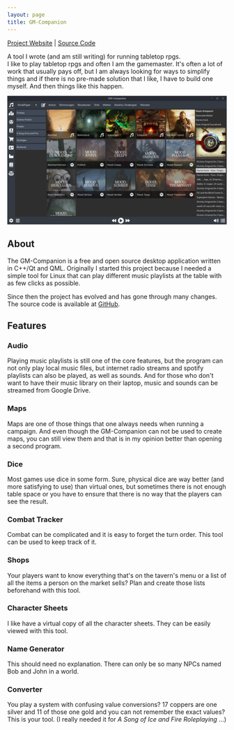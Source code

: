```yaml
---
layout: page
title: GM-Companion
---
```


[Project Website](https://gm-companion.github.io) \| [Source Code](https://github.com/PhilInTheGaps/GM-Companion)

A tool I wrote (and am still writing) for running tabletop rpgs.  
I like to play tabletop rpgs and often I am the gamemaster. It's often a lot of work that usually pays off, but I am always looking for ways to simplify things and if there is no pre-made solution that I like, I have to build one myself. And then things like this happen.

![GM-Companion Screenshot](../assets/img/gm-companion.png)

## About

The GM-Companion is a free and open source desktop application written in C++/Qt and QML. Originally I started this project because I needed a simple tool for Linux that can play different music playlists at the table with as few clicks as possible.

Since then the project has evolved and has gone through many changes. The source code is available at [GitHub](https://github.com/PhilInTheGaps/GM-Companion).

## Features

### Audio

Playing music playlists is still one of the core features, but the program can not only play local music files, but internet radio streams and spotify playlists can also be played, as well as sounds. And for those who don't want to have their music library on their laptop, music and sounds can be streamed from Google Drive.

### Maps

Maps are one of those things that one always needs when running a campaign. And even though the GM-Companion can not be used to create maps, you can still view them and that is in my opinion better than opening a second program.

### Dice

Most games use dice in some form. Sure, physical dice are way better (and more satisfying to use) than virtual ones, but sometimes there is not enough table space or you have to ensure that there is no way that the players can see the result.

### Combat Tracker

Combat can be complicated and it is easy to forget the turn order. This tool can be used to keep track of it.

### Shops

Your players want to know everything that's on the tavern's menu or a list of all the items a person on the market sells? Plan and create those lists beforehand with this tool.

### Character Sheets

I like have a virtual copy of all the character sheets. They can be easily viewed with this tool.

### Name Generator

This should need no explanation. There can only be so many NPCs named Bob and John in a world.

### Converter

You play a system with confusing value conversions? 17 coppers are one silver and 11 of those one gold and you can not remember the exact values? This is your tool. (I really needed it for _A Song of Ice and Fire Roleplaying_ ...)
